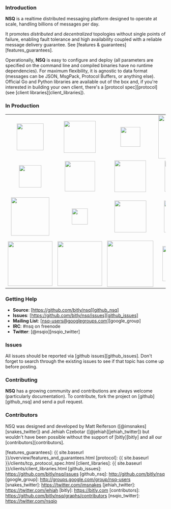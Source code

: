 ### Introduction

**NSQ** is a realtime distributed messaging platform designed to operate at scale, handling
billions of messages per day.

It promotes *distributed* and *decentralized* topologies without single points of failure,
enabling fault tolerance and high availability coupled with a reliable message delivery
guarantee.  See [features & guarantees][features_guarantees].

Operationally, **NSQ** is easy to configure and deploy (all parameters are specified on the command
line and compiled binaries have no runtime dependencies). For maximum flexibility, it is agnostic to
data format (messages can be JSON, MsgPack, Protocol Buffers, or anything else). Official Go and
Python libraries are available out of the box and, if you're interested in building your own client,
there's a [protocol spec][protocol] (see [client libraries][client_libraries]).

### In Production

<center><table class="production"><tr>
<td align="center"><a href="http://bitly.com"><img src="{{ site.baseurl }}/static/img/bitly_logo.png" width="84"/></a></td>
<td align="center"><a href="http://life360.com"><img src="{{ site.baseurl }}/static/img/life360_logo.png" width="100"/></a></td>
<td align="center"><a href="http://hailocab.com"><img src="{{ site.baseurl }}/static/img/hailo_logo.png" width="62"/></a></td>
<td align="center"><a href="http://simplereach.com"><img src="{{ site.baseurl }}/static/img/simplereach_logo.png" width="136"/></a></td>
<td align="center"><a href="http://moz.com"><img src="{{ site.baseurl }}/static/img/moz_logo.png" width="108"/></a></td>
<td align="center"><a href="http://path.com"><img src="{{ site.baseurl }}/static/img/path_logo.png" width="84"/></a></td>
</tr><tr>
<td align="center"><a href="http://segment.io"><img src="{{ site.baseurl }}/static/img/segmentio_logo.png" width="70"/></a></td>
<td align="center"><a href="http://eventful.com"><img src="{{ site.baseurl }}/static/img/eventful_logo.png" width="95"/></a></td>
<td align="center"><a href="http://energyhub.com"><img src="{{ site.baseurl }}/static/img/energyhub_logo.png" width="99"/></a></td>
<td align="center"><a href="https://project-fifo.net"><img src="{{ site.baseurl }}/static/img/project_fifo.png" width="97"/></a></td>
<td align="center"><a href="http://trendrr.com"><img src="{{ site.baseurl }}/static/img/trendrr_logo.png" width="97"/></a></td>
<td align="center"><a href="http://reonomy.com"><img src="{{ site.baseurl }}/static/img/reonomy_logo.png" width="100"/></a></td>
</tr><tr>
<td align="center"><a href="http://dramafever.com"><img src="{{ site.baseurl }}/static/img/dramafever.png" width="120"/></a></td>
<td align="center"><a href="http://hw-ops.com"><img src="{{ site.baseurl }}/static/img/heavy_water.png" width="50"/></a></td>
<td align="center"><a href="http://lytics.io"><img src="{{ site.baseurl }}/static/img/lytics.png" width="100"/></a></td>
<td align="center"><a href="http://mediaforge.com"><img src="{{ site.baseurl }}/static/img/rakuten.png" width="100"/></a></td>
<td align="center"><a href="http://socialradar.com"><img src="{{ site.baseurl }}/static/img/socialradar_logo.png" width="100"/></a></td>
<td align="center"><a href="http://wistia.com"><img src="{{ site.baseurl }}/static/img/wistia_logo.png" width="140"/></a></td>
</tr><tr>
<td align="center"><a href="http://stripe.com"><img src="{{ site.baseurl }}/static/img/stripe_logo.png" width="140"/></a></td>
<td align="center"><a href="http://soundest.com"><img src="{{ site.baseurl }}/static/img/soundest_logo.png" width="140"/></a></td>
<td align="center"><a href="http://docker.com"><img src="{{ site.baseurl }}/static/img/docker_logo.png" width="145"/></a></td>
<td align="center"><a href="http://getweave.com"><img src="{{ site.baseurl }}/static/img/weave_logo.png" width="110"/></a></td>
</tr></table></center>

### Getting Help

* **Source**: [https://github.com/bitly/nsq][github_nsq]
* **Issues**: [https://github.com/bitly/nsq/issues][github_issues]
* **Mailing List**: [nsq-users@googlegroups.com][google_group]
* **IRC**: #nsq on freenode
* **Twitter**: [@nsqio][nsqio_twitter]

### Issues

All issues should be reported via [github issues][github_issues]. Don't forget to search through the
existing issues to see if that topic has come up before posting.

### Contributing

**NSQ** has a growing community and contributions are always welcome (particularly documentation).
To contribute, fork the project on [github][github_nsq] and send a pull request.

### Contributors

NSQ was designed and developed by Matt Reiferson ([@imsnakes][snakes_twitter]) and Jehiah Czebotar
([@jehiah][jehiah_twitter]) but wouldn't have been possible without the support of [bitly][bitly]
and all our [contributors][contributors].

[features_guarantees]: {{ site.baseurl }}/overview/features_and_guarantees.html
[protocol]: {{ site.baseurl }}/clients/tcp_protocol_spec.html
[client_libraries]: {{ site.baseurl }}/clients/client_libraries.html
[github_issues]: https://github.com/bitly/nsq/issues
[github_nsq]: http://github.com/bitly/nsq
[google_group]: http://groups.google.com/group/nsq-users
[snakes_twitter]: https://twitter.com/imsnakes
[jehiah_twitter]: https://twitter.com/jehiah
[bitly]: https://bitly.com
[contributors]: https://github.com/bitly/nsq/graphs/contributors
[nsqio_twitter]: https://twitter.com/nsqio
